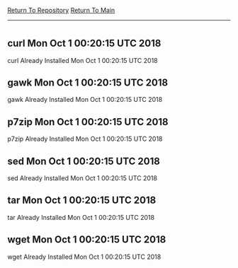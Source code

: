 [Return To Repository](https://github.com/deathbybandaid/piholeparser/)
[Return To Main](https://github.com/deathbybandaid/piholeparser/blob/master/RecentRunLogs/Mainlog.md)
____________________________________
# 
## curl Mon Oct 1 00:20:15 UTC 2018
curl Already Installed Mon Oct 1 00:20:15 UTC 2018
## gawk Mon Oct 1 00:20:15 UTC 2018
gawk Already Installed Mon Oct 1 00:20:15 UTC 2018
## p7zip Mon Oct 1 00:20:15 UTC 2018
p7zip Already Installed Mon Oct 1 00:20:15 UTC 2018
## sed Mon Oct 1 00:20:15 UTC 2018
sed Already Installed Mon Oct 1 00:20:15 UTC 2018
## tar Mon Oct 1 00:20:15 UTC 2018
tar Already Installed Mon Oct 1 00:20:15 UTC 2018
## wget Mon Oct 1 00:20:15 UTC 2018
wget Already Installed Mon Oct 1 00:20:15 UTC 2018
